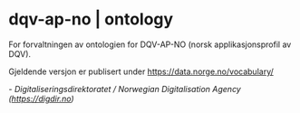 # dqv-ap-no | ontology

For forvaltningen av ontologien for DQV-AP-NO (norsk applikasjonsprofil av DQV).

Gjeldende versjon er publisert under <https://data.norge.no/vocabulary/>

\- _Digitaliseringsdirektoratet / Norwegian Digitalisation Agency (<https://digdir.no>)_
